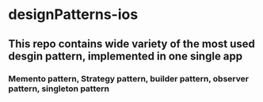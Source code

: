 # designPatterns-ios

## This repo contains wide variety of the most used desgin pattern, implemented in one single app
### Memento pattern, Strategy pattern, builder pattern, observer pattern, singleton pattern

